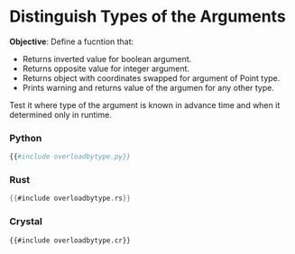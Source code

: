 # Distinguish Types of the Arguments

**Objective**: Define a fucntion that:

- Returns inverted value for boolean argument.
- Returns opposite value for integer argument.
- Returns object with coordinates swapped for argument of Point type.
- Prints warning and returns value of the argumen for any other type.

Test it where type of the argument is known in advance time and when it determined only in runtime.

### Python

```python
{{#include overloadbytype.py}}
```

### Rust

```rust
{{#include overloadbytype.rs}}
```

### Crystal

```crystal
{{#include overloadbytype.cr}}
```
